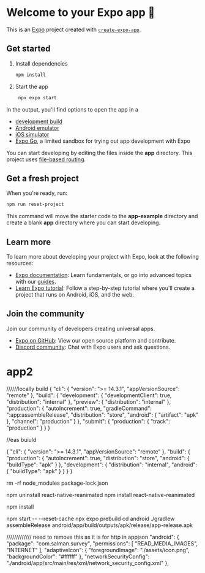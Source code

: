 # Welcome to your Expo app 👋

This is an [Expo](https://expo.dev) project created with [`create-expo-app`](https://www.npmjs.com/package/create-expo-app).

## Get started

1. Install dependencies

   ```bash
   npm install
   ```

2. Start the app

   ```bash
    npx expo start
   ```

In the output, you'll find options to open the app in a

- [development build](https://docs.expo.dev/develop/development-builds/introduction/)
- [Android emulator](https://docs.expo.dev/workflow/android-studio-emulator/)
- [iOS simulator](https://docs.expo.dev/workflow/ios-simulator/)
- [Expo Go](https://expo.dev/go), a limited sandbox for trying out app development with Expo

You can start developing by editing the files inside the **app** directory. This project uses [file-based routing](https://docs.expo.dev/router/introduction).

## Get a fresh project

When you're ready, run:

```bash
npm run reset-project
```

This command will move the starter code to the **app-example** directory and create a blank **app** directory where you can start developing.

## Learn more

To learn more about developing your project with Expo, look at the following resources:

- [Expo documentation](https://docs.expo.dev/): Learn fundamentals, or go into advanced topics with our [guides](https://docs.expo.dev/guides).
- [Learn Expo tutorial](https://docs.expo.dev/tutorial/introduction/): Follow a step-by-step tutorial where you'll create a project that runs on Android, iOS, and the web.

## Join the community

Join our community of developers creating universal apps.

- [Expo on GitHub](https://github.com/expo/expo): View our open source platform and contribute.
- [Discord community](https://chat.expo.dev): Chat with Expo users and ask questions.
# app2


//////locally build
{
  "cli": {
    "version": ">= 14.3.1",
    "appVersionSource": "remote"
  },
  "build": {
    "development": {
      "developmentClient": true,
      "distribution": "internal"
    },
    "preview": {
      "distribution": "internal"
    },
    "production": {
      "autoIncrement": true,
      "gradleCommand": ":app:assembleRelease",
      "distribution": "store",
      "android": {
        "artifact": "apk"
      },
      "channel": "production"
    }
  },
  "submit": {
    "production": {
      "track": "production"
    }
  }
}



//eas buiuld

{
  "cli": {
    "version": ">= 14.3.1",
    "appVersionSource": "remote"
  },
  "build": {
    "production": {
      "autoIncrement": true,
      "distribution": "store",
      "android": {
        "buildType": "apk"
      }
    },
    "development": {
      "distribution": "internal",
      "android": {
        "buildType": "apk"
      }
    }
  }
}




<!-- ?????????????????? -->

rm -rf node_modules package-lock.json

npm uninstall react-native-reanimated
npm install react-native-reanimated

<!--
  -->

npm install

npm start -- --reset-cache
npx expo prebuild
cd android
./gradlew assembleRelease
android/app/build/outputs/apk/release/app-release.apk


/////////////
need to remove this as it is for http in appjson
    "android": {
      "package": "com.salman.survey",
      "permissions": [
        "READ_MEDIA_IMAGES",
        "INTERNET"
      ],
      "adaptiveIcon": {
        "foregroundImage": "./assets/icon.png",
        "backgroundColor": "#ffffff"
      },
      "networkSecurityConfig": "./android/app/src/main/res/xml/network_security_config.xml"
    },